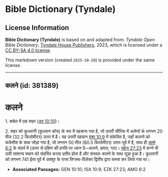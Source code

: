 # Bible Dictionary (Tyndale)

## License Information

**Bible Dictionary (Tyndale)** is based on and adapted from: _Tyndale Open Bible Dictionary_, [Tyndale House Publishers](https://tyndaleopenresources.com/), 2023, which is licensed under a [CC BY-SA 4.0 license](https://creativecommons.org/licenses/by-sa/4.0/legalcode.en).

This markdown version (created `2025-10-20`) is provided under the same license.



--------------------------------

## कलने (id: 381389)

कलने
====

1\. बाबेल में एक शहर ([उत 10:10](https://ref.ly/Gen10:10))।

2\. शहर को कुल्लानी (कुल्लान कोय) के रूप में पहचाना गया है, जो उत्तरी सीरिया में अलेप्पो के लगभग 20 मील (32\.2 किलोमीटर) उत्तर में है। यह उत्तरी पहचान [यशा 10:9](https://ref.ly/Isa10:9) में संकेतित है, जहाँ कलनो को कर्कमीश के साथ जोड़ा गया है, जो लगभग 50 मील (80\.5 किलोमीटर) उत्तर\-पूर्व में है, साथ ही [आमो 6:2](https://ref.ly/Amos6:2) के संदर्भ में (उत्तर से दक्षिण की प्रगति पर ध्यान दें—कलने, हमात, गत)। [यहेज 27:23](https://ref.ly/Ezek27:23) में क‍न्‍ने भी उसी सामान्य स्थान को संदर्भित करता प्रतीत होता है और संभवतः कलने के साथ जुड़ा हुआ है। कुल्लानी को लगभग 741 ईसा पूर्व में अश्शूर के राजा तिग्लथ\-पिलेसर द्वितीय द्वारा कब्जा कर लिया गया था।

* **Associated Passages:** GEN 10:10; ISA 10:9; EZK 27:23; AMO 6:2

